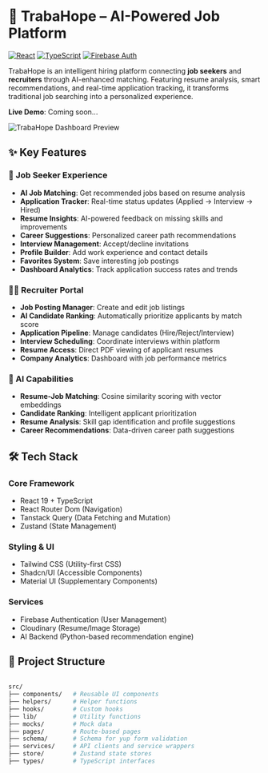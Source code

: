 # 🚀 TrabaHope – AI-Powered Job Platform

[![React](https://img.shields.io/badge/React-19-61DAFB?logo=react)](https://react.dev/)
[![TypeScript](https://img.shields.io/badge/TypeScript-5.0+-3178C6?logo=typescript)](https://www.typescriptlang.org/)
[![Firebase Auth](https://img.shields.io/badge/Firebase-Auth-FFCA28?logo=firebase)](https://firebase.google.com/)

TrabaHope is an intelligent hiring platform connecting **job seekers** and **recruiters** through AI-enhanced matching. Featuring resume analysis, smart recommendations, and real-time application tracking, it transforms traditional job searching into a personalized experience.

**Live Demo**: Coming soon...

![TrabaHope Dashboard Preview](https://via.placeholder.com/800x400?text=Dashboard+Screenshot)

## ✨ Key Features

### 👤 Job Seeker Experience
- **AI Job Matching**: Get recommended jobs based on resume analysis
- **Application Tracker**: Real-time status updates (Applied → Interview → Hired)
- **Resume Insights**: AI-powered feedback on missing skills and improvements
- **Career Suggestions**: Personalized career path recommendations
- **Interview Management**: Accept/decline invitations
- **Profile Builder**: Add work experience and contact details
- **Favorites System**: Save interesting job postings
- **Dashboard Analytics**: Track application success rates and trends

### 🧑‍💼 Recruiter Portal
- **Job Posting Manager**: Create and edit job listings
- **AI Candidate Ranking**: Automatically prioritize applicants by match score
- **Application Pipeline**: Manage candidates (Hire/Reject/Interview)
- **Interview Scheduling**: Coordinate interviews within platform
- **Resume Access**: Direct PDF viewing of applicant resumes
- **Company Analytics**: Dashboard with job performance metrics

### 🤖 AI Capabilities
- **Resume-Job Matching**: Cosine similarity scoring with vector embeddings
- **Candidate Ranking**: Intelligent applicant prioritization
- **Resume Analysis**: Skill gap identification and profile suggestions
- **Career Recommendations**: Data-driven career path suggestions

## 🛠️ Tech Stack

### Core Framework
- React 19 + TypeScript
- React Router Dom (Navigation)
- Tanstack Query (Data Fetching and Mutation)
- Zustand (State Management)

### Styling & UI
- Tailwind CSS (Utility-first CSS)
- Shadcn/UI (Accessible Components)
- Material UI (Supplementary Components)

### Services
- Firebase Authentication (User Management)
- Cloudinary (Resume/Image Storage)
- AI Backend (Python-based recommendation engine)

## 🧩 Project Structure
```bash

src/
├── components/   # Reusable UI components
├── helpers/      # Helper functions
├── hooks/        # Custom hooks
├── lib/          # Utility functions 
├── mocks/        # Mock data
├── pages/        # Route-based pages
├── schema/       # Schema for yup form validation
├── services/     # API clients and service wrappers
├── store/        # Zustand state stores
├── types/        # TypeScript interfaces
